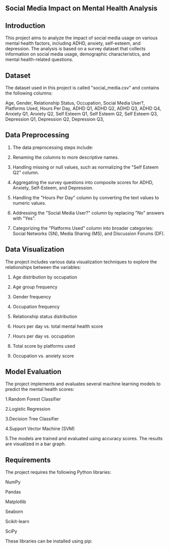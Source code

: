 Social Media Impact on Mental Health Analysis
----------
Introduction
------
This project aims to analyze the impact of social media usage on various mental health factors, including ADHD, anxiety, self-esteem, and depression. The analysis is based on a survey dataset that collects information on social media usage, demographic characteristics, and mental health-related questions.

Dataset
--------
The dataset used in this project is called "social_media.csv" and contains the following columns:

Age,
Gender,
Relationship Status,
Occupation,
Social Media User?,
Platforms Used,
Hours Per Day,
ADHD Q1,
ADHD Q2,
ADHD Q3,
ADHD Q4,
Anxiety Q1,
Anxiety Q2,
Self Esteem Q1,
Self Esteem Q2,
Self Esteem Q3,
Depression Q1,
Depression Q2,
Depression Q3,

Data Preprocessing
------
1. The data preprocessing steps include:

2. Renaming the columns to more descriptive names.

3. Handling missing or null values, such as normalizing the "Self Esteem Q2" column.

4. Aggregating the survey questions into composite scores for ADHD, Anxiety, Self-Esteem, and Depression.

5. Handling the "Hours Per Day" column by converting the text values to numeric values.

6. Addressing the "Social Media User?" column by replacing "No" answers with "Yes".

7. Categorizing the "Platforms Used" column into broader categories: Social Networks (SN), Media Sharing (MS), and Discussion Forums (DF).

Data Visualization
---
The project includes various data visualization techniques to explore the relationships between the variables:

1. Age distribution by occupation

2. Age group frequency

3. Gender frequency

4. Occupation frequency

5. Relationship status distribution

6. Hours per day vs. total mental health score

7. Hours per day vs. occupation

8. Total score by platforms used

9. Occupation vs. anxiety score

Model Evaluation
-----
The project implements and evaluates several machine learning models to predict the mental health scores:

1.Random Forest Classifier

2.Logistic Regression

3.Decision Tree Classifier

4.Support Vector Machine (SVM)

5.The models are trained and evaluated using accuracy scores. The results are visualized in a bar graph.

Requirements
--
The project requires the following Python libraries:

NumPy

Pandas

Matplotlib

Seaborn

Scikit-learn

SciPy

These libraries can be installed using pip:

